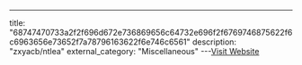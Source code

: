 ---
title: "68747470733a2f2f696d672e736869656c64732e696f2f6769746875622f6c6963656e73652f7a78796163622f6e746c6561"
description: "zxyacb/ntlea"
external_category: "Miscellaneous"
---[Visit Website](https://camo.githubusercontent.com/eaabb043f5c39c149da88b53fda6856e9dada1d9a0d4eb3280f70d4ac9167c59/68747470733a2f2f696d672e736869656c64732e696f2f6769746875622f6c6963656e73652f7a78796163622f6e746c6561)


